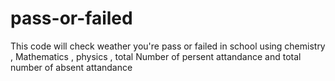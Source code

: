 # pass-or-failed
This code will check weather you're pass or failed in school using chemistry , Mathematics , physics , total Number of persent attandance and total number of absent attandance

